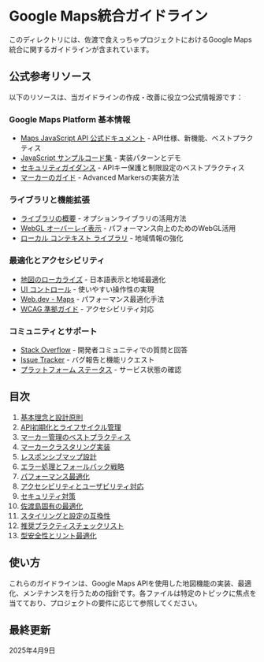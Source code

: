 # Google Maps統合ガイドライン

このディレクトリには、佐渡で食えっちゃプロジェクトにおけるGoogle Maps統合に関するガイドラインが含まれています。

## 公式参考リソース

以下のリソースは、当ガイドラインの作成・改善に役立つ公式情報源です：

### Google Maps Platform 基本情報
- [Maps JavaScript API 公式ドキュメント](https://developers.google.com/maps/documentation/javascript) - API仕様、新機能、ベストプラクティス
- [JavaScript サンプルコード集](https://github.com/googlemaps/js-samples) - 実装パターンとデモ
- [セキュリティガイダンス](https://developers.google.com/maps/api-security-best-practices) - APIキー保護と制限設定のベストプラクティス
- [マーカーのガイド](https://developers.google.com/maps/documentation/javascript/advanced-markers/overview) - Advanced Markersの実装方法

### ライブラリと機能拡張
- [ライブラリの概要](https://developers.google.com/maps/documentation/javascript/libraries) - オプションライブラリの活用方法
- [WebGL オーバーレイ表示](https://developers.google.com/maps/documentation/javascript/webgl/webgl-overlay-view) - パフォーマンス向上のためのWebGL活用
- [ローカル コンテキスト ライブラリ](https://developers.google.com/maps/documentation/javascript/local-context) - 地域情報の強化

### 最適化とアクセシビリティ
- [地図のローカライズ](https://developers.google.com/maps/documentation/javascript/localization) - 日本語表示と地域最適化
- [UI コントロール](https://developers.google.com/maps/documentation/javascript/controls) - 使いやすい操作性の実現
- [Web.dev - Maps](https://web.dev/explore/maps) - パフォーマンス最適化手法
- [WCAG 準拠ガイド](https://www.w3.org/WAI/standards-guidelines/wcag/) - アクセシビリティ対応

### コミュニティとサポート
- [Stack Overflow](https://stackoverflow.com/questions/tagged/google-maps-api-3) - 開発者コミュニティでの質問と回答
- [Issue Tracker](https://issuetracker.google.com/savedsearches/558438) - バグ報告と機能リクエスト
- [プラットフォーム ステータス](https://status.cloud.google.com/maps-platform/) - サービス状態の確認

## 目次

1. [基本理念と設計原則](./01_overview.md)
2. [API初期化とライフサイクル管理](./02_initialization.md)
3. [マーカー管理のベストプラクティス](./03_markers.md)
4. [マーカークラスタリング実装](./04_clustering.md)
5. [レスポンシブマップ設計](./05_responsive.md)
6. [エラー処理とフォールバック戦略](./06_error_handling.md)
7. [パフォーマンス最適化](./07_performance.md)
8. [アクセシビリティとユーザビリティ対応](./08_accessibility.md)
9. [セキュリティ対策](./09_security.md)
10. [佐渡島固有の最適化](./10_sado_optimization.md)
11. [スタイリングと設定の互換性](./11_styling.md)
12. [推奨プラクティスチェックリスト](./12_checklist.md)
13. [型安全性とリント最適化](./13_typescript.md)

## 使い方

これらのガイドラインは、Google Maps APIを使用した地図機能の実装、最適化、メンテナンスを行うための指針です。各ファイルは特定のトピックに焦点を当てており、プロジェクトの要件に応じて参照してください。

## 最終更新

2025年4月9日
